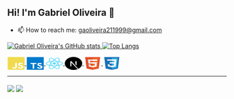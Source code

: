 ## Hi! I'm Gabriel Oliveira  👋

- 📫 How to reach me: <gaoliveira211999@gmail.com>

<div>
<a href="https://github.com/gaoliveira21">
  <img height="180em" src="https://github-readme-stats.vercel.app/api?username=gaoliveira21&show_icons=true&theme=dracula&include_all_commits=true&count_private=true" alt="Gabriel Oliveira's GitHub stats" />

  <img height="180em" src="https://github-readme-stats.vercel.app/api/top-langs/?username=gaoliveira21&theme=dracula&layout=compact" alt="Top Langs" />
</div>

<div style="display: inline_block"><br>
  <img align="center" alt="Js" height="30" width="40" src="https://raw.githubusercontent.com/devicons/devicon/master/icons/javascript/javascript-plain.svg">
  <img align="center" alt="Ts" height="30" width="40" src="https://raw.githubusercontent.com/devicons/devicon/master/icons/typescript/typescript-plain.svg">
  <img align="center" alt="React" height="30" width="40" src="https://raw.githubusercontent.com/devicons/devicon/master/icons/react/react-original.svg">
  <img align="center" alt="NextJS" height="30" width="40" src="https://raw.githubusercontent.com/devicons/devicon/master/icons/nextjs/nextjs-original.svg">
  <img align="center" alt="HTML" height="30" width="40" src="https://raw.githubusercontent.com/devicons/devicon/master/icons/html5/html5-original.svg">
  <img align="center" alt="CSS" height="30" width="40" src="https://raw.githubusercontent.com/devicons/devicon/master/icons/css3/css3-original.svg">
</div>

---

<div style="margin-top: 20px">
<a href="mailto:gaoliveira211999@gmail.com"><img src="https://img.shields.io/badge/-Gmail-%23333?style=for-the-badge&logo=gmail&logoColor=white" target="_blank"></a>
<a href="https://www.linkedin.com/in/gabriel-jos%C3%A9-de-oliveira-633962197/" target="_blank"><img src="https://img.shields.io/badge/-LinkedIn-%230077B5?style=for-the-badge&logo=linkedin&logoColor=white" target="_blank"></a> 
</div>
